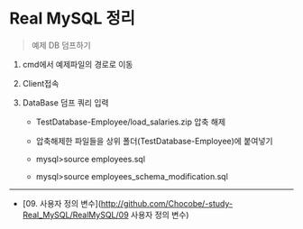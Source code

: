 ﻿#	Real MySQL 정리

>	예제 DB 덤프하기

1.	cmd에서 예제파일의 경로로 이동

1.	Client접속

1.	DataBase 덤프 쿼리 입력

	*	TestDatabase-Employee/load_salaries.zip 압축 해제

	*	압축해제한 파일들을 상위 폴더(TestDatabase-Employee)에 붙여넣기

	*	mysql>source employees.sql

	*	mysql>source employees_schema_modification.sql

---

*	[09. 사용자 정의 변수](http://github.com/Chocobe/-study-Real_MySQL/RealMySQL/09 사용자 정의 변수)
